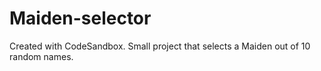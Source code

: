 # Maiden-selector
Created with CodeSandbox. Small project that selects a Maiden out of 10 random names.
